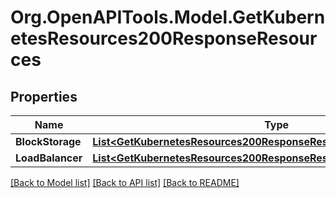 # Org.OpenAPITools.Model.GetKubernetesResources200ResponseResources

## Properties

Name | Type | Description | Notes
------------ | ------------- | ------------- | -------------
**BlockStorage** | [**List&lt;GetKubernetesResources200ResponseResourcesBlockStorageInner&gt;**](GetKubernetesResources200ResponseResourcesBlockStorageInner.md) |  | [optional] 
**LoadBalancer** | [**List&lt;GetKubernetesResources200ResponseResourcesLoadBalancerInner&gt;**](GetKubernetesResources200ResponseResourcesLoadBalancerInner.md) |  | [optional] 

[[Back to Model list]](../README.md#documentation-for-models) [[Back to API list]](../README.md#documentation-for-api-endpoints) [[Back to README]](../README.md)


